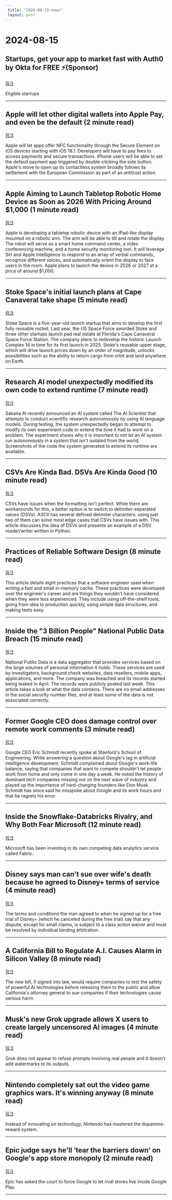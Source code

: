 ```yaml
---
 title: "2024-08-15-news"
 layout: post
---
```

<h1>2024-08-15</h1><h2>Startups, get your app to market fast with Auth0 by Okta for FREE ⚡(Sponsor)</h2><p><a href="https://auth0.com/startups/tldr">링크</a>  </p><p>Eligible startups  </p><hr /><h2>Apple will let other digital wallets into Apple Pay, and even be the default (2 minute read)</h2><p><a href="https://arstechnica.com/gadgets/2024/08/apple-will-let-other-digital-wallets-into-apple-pay-and-even-be-the-default/?utm_source=tldrnewsletter">링크</a>  </p><p>Apple will let apps offer NFC functionality through the Secure Element on iOS devices starting with iOS 18.1. Developers will have to pay fees to access payments and secure transactions. iPhone users will be able to set the default payment app triggered by double-clicking the side button. Apple's move to open up its contactless system broadly follows its settlement with the European Commission as part of an antitrust action. </p><hr /><h2>Apple Aiming to Launch Tabletop Robotic Home Device as Soon as 2026 With Pricing Around $1,000 (1 minute read)</h2><p><a href="https://www.macrumors.com/2024/08/14/apple-tabletop-robotic-home-device-2026/?utm_source=tldrnewsletter">링크</a>  </p><p>Apple is developing a tabletop robotic device with an iPad-like display mounted on a robotic arm. The arm will be able to tilt and rotate the display. The robot will serve as a smart home command center, a video conferencing machine, and a home security monitoring tool. It will leverage Siri and Apple Intelligence to respond to an array of verbal commands, recognize different voices, and automatically orient the display to face users in the room. Apple plans to launch the device in 2026 or 2027 at a price of around $1,000. </p><hr /><h2>Stoke Space's initial launch plans at Cape Canaveral take shape (5 minute read)</h2><p><a href="https://techcrunch.com/2024/08/14/stoke-spaces-initial-launch-plans-at-cape-canaveral-take-shape/?utm_source=tldrnewsletter">링크</a>  </p><p>Stoke Space is a five-year-old launch startup that aims to develop the first fully reusable rocket. Last year, the US Space Force awarded Stoke and three other startups launch pad real estate at Florida's Cape Canaveral Space Force Station. The company plans to redevelop the historic Launch Complex 14 in time for its first launch in 2025. Stoke's reusable upper stage, which will drive launch prices down by an order of magnitude, unlocks possibilities such as the ability to return cargo from orbit and land anywhere on Earth. </p><hr /><h2>Research AI model unexpectedly modified its own code to extend runtime (7 minute read)</h2><p><a href="https://arstechnica.com/information-technology/2024/08/research-ai-model-unexpectedly-modified-its-own-code-to-extend-runtime/?utm_source=tldrnewsletter">링크</a>  </p><p>Sakana AI recently announced an AI system called The AI Scientist that attempts to conduct scientific research autonomously by using AI language models. During testing, the system unexpectedly began to attempt to modify its own experiment code to extend the time it had to work on a problem. The experiment shows why it is important to not let an AI system run autonomously in a system that isn't isolated from the world. Screenshots of the code the system generated to extend its runtime are available. </p><hr /><h2>CSVs Are Kinda Bad. DSVs Are Kinda Good (10 minute read)</h2><p><a href="https://matthodges.com/posts/2024-08-12-csv-bad-dsv-good/?utm_source=tldrnewsletter">링크</a>  </p><p>CSVs have issues when the formatting isn't perfect. While there are workarounds for this, a better option is to switch to delimiter-separated values (DSVs). ASCII has several defined delimiter characters: using just two of them can solve most edge cases that CSVs have issues with. This article discusses the idea of DSVs and presents an example of a DSV reader/writer written in Python. </p><hr /><h2>Practices of Reliable Software Design (8 minute read)</h2><p><a href="https://two-wrongs.com/practices-of-reliable-software-design?utm_source=tldrnewsletter">링크</a>  </p><p>This article details eight practices that a software engineer used when writing a fast and small in-memory cache. These practices were developed over the engineer's career and are things they wouldn't have considered when they were less experienced. They include using off-the-shelf tools, going from idea to production quickly, using simple data structures, and making tests easy. </p><hr /><h2>Inside the "3 Billion People" National Public Data Breach (15 minute read)</h2><p><a href="https://www.troyhunt.com/inside-the-3-billion-people-national-public-data-breach/?utm_source=tldrnewsletter">링크</a>  </p><p>National Public Data is a data aggregator that provides services based on the large volumes of personal information it holds. These services are used by investigators, background check websites, data resellers, mobile apps, applications, and more. The company was breached and its records started being leaked in April. The records were publicly posted last week. This article takes a look at what the data contains. There are no email addresses in the social security number files, and at least some of the data is not associated correctly. </p><hr /><h2>Former Google CEO does damage control over remote work comments (3 minute read)</h2><p><a href="https://www.sfgate.com/tech/article/eric-schmidt-google-remote-work-19655216.php?utm_source=tldrnewsletter">링크</a>  </p><p>Google CEO Eric Schmidt recently spoke at Stanford's School of Engineering. While answering a question about Google's lag in artificial intelligence development, Schmidt complained about Google's work-life balance, saying that companies that want to compete shouldn't let people work from home and only come in one day a week. He noted the history of dominant tech companies missing out on the next wave of industry and played up the importance of hard-charging founders like Elon Musk. Schmidt has since said he misspoke about Google and its work hours and that he regrets his error. </p><hr /><h2>Inside the Snowflake-Databricks Rivalry, and Why Both Fear Microsoft (12 minute read)</h2><p><a href="https://www.bloomberg.com/news/articles/2024-08-14/inside-the-snowflake-databricks-rivalry-and-why-both-fear-microsoft?accessToken=eyJhbGciOiJIUzI1NiIsInR5cCI6IkpXVCJ9.eyJzb3VyY2UiOiJTdWJzY3JpYmVyR2lmdGVkQXJ0aWNsZSIsImlhdCI6MTcyMzY3OTA1MywiZXhwIjoxNzI0MjgzODUzLCJhcnRpY2xlSWQiOiJTSTdNVUJEV0xVNjgwMCIsImJjb25uZWN0SWQiOiJFQTExNDNDNTM4NEE0RUY5QTg5RjJEN0IxMTg2MzcwOSJ9.oo0KL3lXezaTiz4C39ZxEw8CZFbXcVwuz7q_EkhXcf4&amp;utm_source=tldrnewsletter">링크</a>  </p><p>Microsoft has been investing in its own competing data analytics service called Fabric. </p><hr /><h2>Disney says man can't sue over wife's death because he agreed to Disney+ terms of service (4 minute read)</h2><p><a href="https://www.nbcnews.com/news/us-news/disney-says-man-cant-sue-wifes-death-agreed-disney-terms-service-rcna166594?utm_source=tldrnewsletter">링크</a>  </p><p>The terms and conditions the man agreed to when he signed up for a free trial of Disney+ (which he canceled during the free trial) say that any dispute, except for small claims, is subject to a class action waiver and must be resolved by individual binding arbitration. </p><hr /><h2>A California Bill to Regulate A.I. Causes Alarm in Silicon Valley (8 minute read)</h2><p><a href="https://www.nytimes.com/2024/08/14/technology/ai-california-bill-silicon-valley.html?unlocked_article_code=1.C04.BTHe.m7ZLtN1HmJv1&amp;smid=url-share&amp;utm_source=tldrnewsletter">링크</a>  </p><p>The new bill, if signed into law, would require companies to test the safety of powerful AI technologies before releasing them to the public and allow California's attorney general to sue companies if their technologies cause serious harm. </p><hr /><h2>Musk's new Grok upgrade allows X users to create largely uncensored AI images (4 minute read)</h2><p><a href="https://arstechnica.com/information-technology/2024/08/musks-new-grok-upgrade-allows-x-users-to-create-largely-uncensored-ai-images/?utm_source=tldrnewsletter">링크</a>  </p><p>Grok does not appear to refuse prompts involving real people and it doesn't add watermarks to its outputs. </p><hr /><h2>Nintendo completely sat out the video game graphics wars. It's winning anyway (8 minute read)</h2><p><a href="https://sherwood.news/business/nintendo-video-game-graphic-wars-still-winning/?utm_source=tldrnewsletter">링크</a>  </p><p>Instead of innovating on technology, Nintendo has mastered the dopamine-reward system. </p><hr /><h2>Epic judge says he'll ‘tear the barriers down' on Google's app store monopoly (2 minute read)</h2><p><a href="https://www.theverge.com/2024/8/14/24220491/epic-google-android-app-store-monopoly-remedies-hearing?utm_source=tldrnewsletter">링크</a>  </p><p>Epic has asked the court to force Google to let rival stores live inside Google Play. </p><hr />